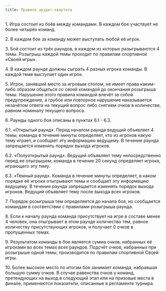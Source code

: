 ```yaml
---
title: Правила эрудит-квартета
---
```

1\.<span id="1"></span> Игра состоит из боёв между командами. В каждом бое участвует не более четырёх команд.

2\.<span id="2"></span> В каждом бое за команду может выступать любой её игрок.

3\.<span id="3"></span> Бой состоит из трёх раундов, в каждом из которых разыгрываются 4 темы. Розыгрыш каждой темы проходит по правилам спортивной «Своей игры».

4\.<span id="4"></span> В каждом раунде должны сыграть 4 разных игрока команды. В каждой теме выступает один игрок.

5\.<span id="5"></span> Игрок, занявший место за игровым столом, не имеет права каким-либо образом общаться со своей командой до окончания розыгрыша темы. Нарушение этого правила командой влечёт за собой предупреждение, а грубое или повторное нарушение наказывается незачётом ответа на текущий вопрос либо снятием очков в количестве, равном номиналу текущего вопроса.

6\.<span id="6"></span> Раунды одного боя описаны в пунктах 6.1 - 6.3.

6\.1\.<span id="6.1"></span> «Открытый раунд». Перед началом раунда ведущий объявляет 4 темы; команда в течение минуты определяет, кто из игроков какую тему играет, и сообщает эту информацию ведущему. В течение раунда запрещается изменять порядок выхода игроков.

6\.2\.<span id="6.2"></span> «Полуоткрытый раунд». Ведущий объявляет тему непосредственно перед ее отыгрышем; команда в течение 20 секунд определяет игрока, играющего эту тему.

6\.3\.<span id="6.3"></span> «Тёмный раунд». Команда в течение минуты определяет, в каком порядке её игроки отыгрывают темы и сообщает эту информацию ведущему. В течение раунда запрещается изменять порядок выхода игроков. Ведущий объявляет тему после выхода всех игроков.

7\.<span id="7"></span> Порядок розыгрыша тем определяется до начала боя, но сообщается командам в соответствии с правилами розыгрыша раунда.

8\.<span id="8"></span> Если к началу раунда команда присутствует на игре в составе менее 4 человек, она отыгрывает в этом раунде количество тем, равное количеству присутствующих игроков, и получает 0 очков в пропущенных темах.

9\.<span id="9"></span> Результатом команды в бое является сумма очков, набранных её игроками во всех темах всех раундов. Подсчёт очков, набранных при розыгрыше одной темы, производится по правилам спортивной Своей игры.

10\.<span id="10"></span> Более высокое место по итогам боя занимает команда, набравшая большую сумму очков. В случае равенства очков у команд, претендующих на выход в следующий этап или на призовые места в финале, применяются показатели, описанные в регламенте турнира.
